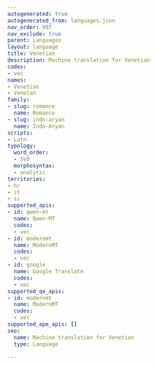 ```yaml
---
autogenerated: true
autogenerated_from: languages.json
nav_order: 997
nav_exclude: true
parent: Languages
layout: language
title: Venetian
description: Machine translation for Venetian
codes:
- vec
names:
- Venetian
- Venetan
family:
- slug: romance
  name: Romance
- slug: indo-aryan
  name: Indo-Aryan
scripts:
- Latn
typology:
  word_order:
  - SVO
  morphosyntax:
  - analytic
territories:
- hr
- it
- si
supported_apis:
- id: qwen-mt
  name: Qwen-MT
  codes:
  - vec
- id: modernmt
  name: ModernMT
  codes:
  - vec
- id: google
  name: Google Translate
  codes:
  - vec
supported_qe_apis:
- id: modernmt
  name: ModernMT
  codes:
  - vec
supported_ape_apis: []
seo:
  name: Machine translation for Venetian
  type: Language

---
```


